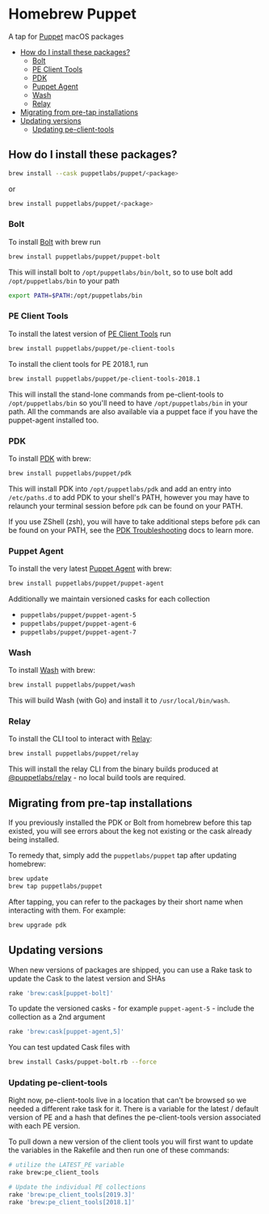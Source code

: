 # Homebrew Puppet

A tap for [Puppet](https://puppet.com) macOS packages

- [How do I install these packages?](#how-do-i-install-these-packages)
  - [Bolt](#bolt)
  - [PE Client Tools](#pe-client-tools)
  - [PDK](#pdk)
  - [Puppet Agent](#puppet-agent)
  - [Wash](#wash)
  - [Relay](#relay)
- [Migrating from pre-tap installations](#migrating-from-pre-tap-installations)
- [Updating versions](#updating-versions)
  - [Updating pe-client-tools](#updating-pe-client-tools)

## How do I install these packages?

```bash
brew install --cask puppetlabs/puppet/<package>
```

or

```bash
brew install puppetlabs/puppet/<package>
```

### Bolt

To install [Bolt](https://github.com/puppetlabs/bolt) with brew run

```bash
brew install puppetlabs/puppet/puppet-bolt
```

This will install bolt to `/opt/puppetlabs/bin/bolt`, so to use bolt add `/opt/puppetlabs/bin` to your path

```bash
export PATH=$PATH:/opt/puppetlabs/bin
```

### PE Client Tools

To install the latest version of [PE Client Tools](https://puppet.com/docs/pe/latest/installing_pe_client_tools.html) run

```bash
brew install puppetlabs/puppet/pe-client-tools
```

To install the client tools for PE 2018.1, run

```bash
brew install puppetlabs/puppet/pe-client-tools-2018.1
```

This will install the stand-lone commands from pe-client-tools to `/opt/puppetlabs/bin` so you'll need to have `/opt/puppetlabs/bin` in your path. All the commands are also available via a puppet face if you have the puppet-agent installed too.

### PDK

To install [PDK](https://github.com/puppetlabs/pdk) with brew:

```bash
brew install puppetlabs/puppet/pdk
```

This will install PDK into `/opt/puppetlabs/pdk` and add an entry into `/etc/paths.d` to add PDK to your
shell's PATH, however you may have to relaunch your terminal session before `pdk` can be found on your PATH.

If you use ZShell (zsh), you will have to take additional steps before `pdk` can be found on your PATH, see
the [PDK Troubleshooting](https://puppet.com/docs/pdk/1.x/pdk_troubleshooting.html#pdk-not-in-zshell-path-on-mac-os-x) docs
to learn more.

### Puppet Agent

To install the very latest [Puppet Agent](https://github.com/puppetlabs/puppet-agent) with brew:

```bash
brew install puppetlabs/puppet/puppet-agent
```

Additionally we maintain versioned casks for each collection
- `puppetlabs/puppet/puppet-agent-5`
- `puppetlabs/puppet/puppet-agent-6`
- `puppetlabs/puppet/puppet-agent-7`

### Wash

To install [Wash](https://github.com/puppetlabs/wash) with brew:

```bash
brew install puppetlabs/puppet/wash
```

This will build Wash (with Go) and install it to `/usr/local/bin/wash`.

### Relay

To install the CLI tool to interact with [Relay](https://relay.sh):

```bash
brew install puppetlabs/puppet/relay
```

This will install the relay CLI from the binary builds produced at 
[@puppetlabs/relay](https://github.com/puppetlabs/relay) - no local build tools are required.

## Migrating from pre-tap installations

If you previously installed the PDK or Bolt from homebrew before this tap existed, you will see errors about the keg not existing or the cask already being installed.

To remedy that, simply add the `puppetlabs/puppet` tap after updating homebrew:

```bash
brew update
brew tap puppetlabs/puppet
```

After tapping, you can refer to the packages by their short name when interacting with them. For example:

```bash
brew upgrade pdk
```

## Updating versions

When new versions of packages are shipped, you can use a Rake task to update the Cask to the latest version and SHAs

```bash
rake 'brew:cask[puppet-bolt]'
```

To update the versioned casks - for example `puppet-agent-5` - include the collection as a 2nd argument

```bash
rake 'brew:cask[puppet-agent,5]'
```

You can test updated Cask files with

```bash
brew install Casks/puppet-bolt.rb --force
```

### Updating pe-client-tools

Right now, pe-client-tools live in a location that can't be browsed so we needed a different rake task for it. There is a variable for the latest / default version of PE and a hash that defines the pe-client-tools version associated with each PE version.

To pull down a new version of the client tools you will first want to update the variables in the Rakefile and then run one of these commands:

```bash
# utilize the LATEST_PE variable
rake brew:pe_client_tools

# Update the individual PE collections
rake 'brew:pe_client_tools[2019.3]'
rake 'brew:pe_client_tools[2018.1]'
```

